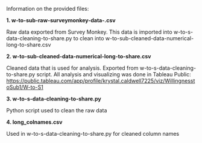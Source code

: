 Information on the provided files:

**1. w-to-sub-raw-surveymonkey-data-.csv**

Raw data exported from Survey Monkey. This data is imported into w-to-s-data-cleaning-to-share.py to clean into w-to-sub-cleaned-data-numerical-long-to-share.csv

**2. w-to-sub-cleaned-data-numerical-long-to-share.csv**

Cleaned data that is used for analysis. Exported from w-to-s-data-cleaning-to-share.py script. All analysis and visualizing was done in Tableau Public: https://public.tableau.com/app/profile/krystal.caldwell7225/viz/WillingnesstoSub1/W-to-S1

**3. w-to-s-data-cleaning-to-share.py**

Python script used to clean the raw data

**4. long_colnames.csv**

Used in w-to-s-data-cleaning-to-share.py for cleaned column names
